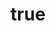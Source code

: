 ---
title:
  en: "Wednesday"
  de: "Mittwoch"
dayNo: 3
location:
  en: "WINDISCHESCHENBACH (WINTERLING-PORZELLAN-STRAßE 25)"
  de: "WINDISCHESCHENBACH (WINTERLING-PORZELLAN-STRAßE 25)"
classes:
  - time: "15.00 - 15.45"
    description:
      en: "Minis (Age Group 4 - 6)"
      de: "Minis (ab 4 Jahren)"
  - time: "16.00 - 17.00"
    description:
      en: "Kids (Age Group 6 - 9)"
      de: "Kids (ab 6 Jahren)"
  - time: "17.00 - 18.00"
    description:
      en: "Teens (Age Group 9 - 16)"
      de: "Teens (ab 9 Jahren)"
  - time: "18.00 – 19.00"
    description:
      en: "High Heels (Adults)"
      de: "High Heels (Erwachsene)"
---
